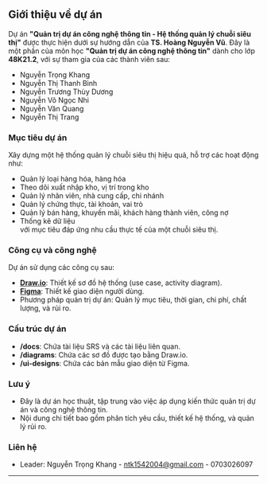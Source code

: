 ## Giới thiệu về dự án

Dự án **"Quản trị dự án công nghệ thông tin - Hệ thống quản lý chuỗi siêu thị"** được thực hiện dưới sự hướng dẫn của **TS. Hoàng Nguyễn Vũ**. Đây là một phần của môn học **"Quản trị dự án công nghệ thông tin"** dành cho lớp **48K21.2**, với sự tham gia của các thành viên sau:

- Nguyễn Trọng Khang  
- Nguyễn Thị Thanh Bình  
- Nguyễn Trương Thùy Dương  
- Nguyễn Võ Ngọc Nhi  
- Nguyễn Văn Quang  
- Nguyễn Thị Trang  

### Mục tiêu dự án
Xây dựng một hệ thống quản lý chuỗi siêu thị hiệu quả, hỗ trợ các hoạt động như:
- Quản lý loại hàng hóa, hàng hóa  
- Theo dõi xuất nhập kho, vị trí trong kho
- Quản lý nhân viên, nhà cung cấp, chi nhánh
- Quản lý chứng thực, tài khoản, vai trò
- Quản lý bán hàng, khuyến mãi, khách hàng thành viên, công nợ  
- Thống kê dữ liệu  
với mục tiêu đáp ứng nhu cầu thực tế của một chuỗi siêu thị.


### Công cụ và công nghệ
Dự án sử dụng các công cụ sau:
- **[Draw.io](https://www.draw.io/)**: Thiết kế sơ đồ hệ thống (use case, activity diagram).  
- **[Figma](https://www.figma.com/)**: Thiết kế giao diện người dùng.  
- Phương pháp quản trị dự án: Quản lý mục tiêu, thời gian, chi phí, chất lượng, và rủi ro.

### Cấu trúc dự án
- **/docs**: Chứa tài liệu SRS và các tài liệu liên quan.  
- **/diagrams**: Chứa các sơ đồ được tạo bằng Draw.io.  
- **/ui-designs**: Chứa các bản mẫu giao diện từ Figma.  

### Lưu ý
- Đây là dự án học thuật, tập trung vào việc áp dụng kiến thức quản trị dự án và công nghệ thông tin.  
- Nội dung chi tiết bao gồm phân tích yêu cầu, thiết kế hệ thống, và quản lý rủi ro.  


### Liên hệ
- Leader: Nguyễn Trọng Khang - ntk1542004@gmail.com - 0703026097

---
